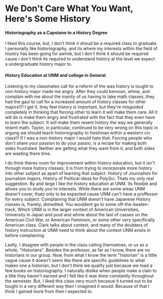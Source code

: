 # We Don't Care What You Want, Here's Some History

<h4>Historiography as a Capstone to a History Degree</h4>

I liked this course, but, I don't think it shoud be a required class to graduate. I personally like historiography, and its where my interests within the field of hisotry has been going for awhile, but I don't think it should be required cause i don't think its required to understand history at the level we expect a undergraduate history major to. 

<h4>History Education at UNM and college in General</h4>

Listening to my classmates call for a reform of the was history is tought to non-history major made me angry. After they could bemoan, whine, and complain with me about the inanity of us having to take math classes, they had the gaul to call for a increased amount of history classes for other majors!!!! I get it, they feel history is important, but they're misguided completely in thinking that forcing other to learn it will make them care. All it will do is make them angry and frustrated with the fact that they even have to learn the subject. It will make them resent history the way we generally resent math. Taylor, in particular, continued to be very wrong on this topic in argung we should teach historiography to freshman within a western civ class!!! If I was a non-history major I would hate that. Forcing people who don't share your passion to do your passio, is a recipe for making both sides frustrated. Neither are getting what they want from it, and both sides are wasting there time. 

I do think theres room for improvement within history education, but it isn't through more history classes, it is from trying to incorporate more history into other subject as apart of learning that subject. History of Journalism for journalism majors, History of Political ideas for PolySci. Thats my only real suggestion. By and large I like the history education at UNM. Its flexible and allows you to study you're interests. While there are some areas UNM doesn't cover, thats only to be expected cause UNM can't have a proffessor for every subject. Complaining that UNM doesn't have Japanese History classes is, frankly, dimwitted. You wouldent go to some off-the-beaten-track, Which UNM is in the larger context of American Universities, University in Japan and pout and whine about the last of casses on the American Civil War, or American Feminism, or some other very specifically American class. Clark talks about context, and many of the doubters of history instruction at UNM need to think about the context UNM exists in before complaining. 

Lastly, I disagree with people in the class calling themselves, or us as a whole, "Historians". Besides the professor, as far as I know, there are no historians in our group. Now, from what I know the term "historian" is a little vague cause it doesn't seem like there are specific guidelines to what makes one a historian, but I don't think we qualify just becasue we read a few books on historiography. I naturally dislike when people make a clain to a title they haven't earned and I felt like it was done constantly throughout the semester. But, I liked this class very much becasue it turned out to be tought in a very different way then I imagined it would. Because of that I think I gained more from then I expected to. 
